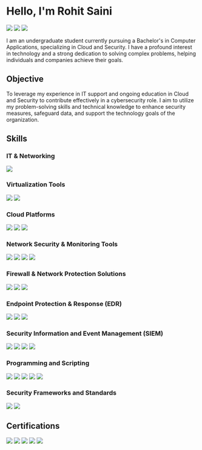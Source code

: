 
# Hello, I'm Rohit Saini
<a href="https://www.linkedin.com/in/rohitsaini-cyberguardian/"><img src="https://img.shields.io/badge/-LinkedIn-0072b1?&style=for-the-badge&logo=linkedin&logoColor=white" /></a>
<a href="https://tryhackme.com/r/p/CyberGuardianx"><img src="https://img.shields.io/badge/-TryHackMe-212C42?style=for-the-badge&logo=TryHackMe&logoColor=white" /></a>
<a href="https://app.letsdefend.io/user/cyberguardianx"><img src="https://img.shields.io/badge/-Let's%20Defend-0A4D8D?style=for-the-badge&logo=data:image/png;base64,iVBORw0KGgoAAAANSUhEUgAAABQAAAAUCAYAAACNiR0NAAAAw0lEQVQ4T6WT0Q2DMBRF37dhEkicEIisIGEk6gwBDgECo8AEHoNiNF4g5ACFZ8ApGQJlTCx5v7I3efw03e29bGfbzMUtKnwoJfQX3BAvsAvYP4AcyzAbmgI+AT3ADWgXNfxeBoA8+SM0FlYBzdyiBYGg5JmC1GuGbgAeGuLGQ9oA3CBwDJ8V6GdpH6X0CtbnG9uTv9E/ybU5AzHgPOQQuYAuwEGoVuK+Y82ctJPLTHDAAAAABJRU5ErkJggg==&logoColor=white" /></a>




I am an undergraduate student currently pursuing a Bachelor's in Computer Applications, specializing in Cloud and Security. I have a profound interest in technology and a strong dedication to solving complex problems, helping individuals and companies achieve their goals.

## Objective

To leverage my experience in IT support and ongoing education in Cloud and Security to contribute effectively in a cybersecurity role. I aim to utilize my problem-solving skills and technical knowledge to enhance security measures, safeguard data, and support the technology goals of the organization.


## Skills

### IT & Networking
<div>  
    <img src="https://img.shields.io/badge/-Cisco%20Packet%20Tracer-0097C1?style=for-the-badge&logo=Cisco&logoColor=white" />
</div>

### Virtualization Tools
<div>
    <img src="https://img.shields.io/badge/-VMware-607078?style=for-the-badge&logo=VMware&logoColor=white" />
    <img src="https://img.shields.io/badge/-Hyper%20V-0082FC?style=for-the-badge&logo=Microsoft&logoColor=white" />
</div>

### Cloud Platforms
<div>
    <img src="https://img.shields.io/badge/-AWS-232F3E?style=for-the-badge&logo=Amazon%20AWS&logoColor=white" />
    <img src="https://img.shields.io/badge/-Microsoft%20Azure-0089D6?style=for-the-badge&logo=Microsoft%20Azure&logoColor=white" />
    <img src="https://img.shields.io/badge/-Google%20Cloud-4285F4?style=for-the-badge&logo=Google%20Cloud&logoColor=white" />
</div>

### Network Security & Monitoring Tools
<div>
    <img src="https://img.shields.io/badge/-Wireshark-1679A7?&style=for-the-badge&logo=Wireshark&logoColor=white" />
    <img src="https://img.shields.io/badge/-Zeek-777BB4?&style=for-the-badge&logo=Zeek&logoColor=white" />
    <img src="https://img.shields.io/badge/-Snort-FF0000?style=for-the-badge&logo=Snort&logoColor=white" />
    <img src="https://img.shields.io/badge/-Suricata-EF3B2D?&style=for-the-badge&logo=Suricata&logoColor=white" />
</div>
    
### Firewall & Network Protection Solutions
<div>
    <img src="https://img.shields.io/badge/-Fortinet-DA291C?style=for-the-badge&logo=Fortinet&logoColor=white" />
    <img src="https://img.shields.io/badge/-Palo%20Alto%20Networks-007EC6?style=for-the-badge&logo=Palo-Alto-Networks&logoColor=white" />
    <img src="https://img.shields.io/badge/-Sophos-1D7BFF?style=for-the-badge&logo=Sophos&logoColor=white" />
</div>

### Endpoint Protection & Response (EDR)
<div>
    <img src="https://img.shields.io/badge/-Microsoft_Defender_for_Endpoint-00A4EF?&style=for-the-badge&logo=Microsoft&logoColor=white" />
    <img src="https://img.shields.io/badge/-SentinelOne-0033CC?style=for-the-badge&logo=SentinelOne&logoColor=white" />
    <img src="https://img.shields.io/badge/-CrowdStrike%20Falcon-E95723?style=for-the-badge&logo=CrowdStrike&logoColor=white" />
</div>

### Security Information and Event Management (SIEM)
<div>
    <img src="https://img.shields.io/badge/-Microsoft_Sentinel-0078D4?&style=for-the-badge&logo=Microsoft&logoColor=white" />
    <img src="https://img.shields.io/badge/-Splunk-000000?&style=for-the-badge&logo=Splunk&logoColor=white" />
    <img src="https://img.shields.io/badge/-Elastic-005571?&style=for-the-badge&logo=Elastic&logoColor=white" />
    <img src="https://img.shields.io/badge/-IBM%20QRadar-1F70C1?style=for-the-badge&logo=IBM&logoColor=white" />
</div>

### Programming and Scripting
<div>
    <img src="https://img.shields.io/badge/-HTML-E34F26?style=for-the-badge&logo=HTML5&logoColor=white" />
    <img src="https://img.shields.io/badge/-PowerShell-5391FE?style=for-the-badge&logo=PowerShell&logoColor=white" />
    <img src="https://img.shields.io/badge/-Bash-4EAA25?style=for-the-badge&logo=GNU%20Bash&logoColor=white" />
    <img src="https://img.shields.io/badge/-Python-3776AB?style=for-the-badge&logo=Python&logoColor=white" />
    <img src="https://img.shields.io/badge/-SQL-4479A1?style=for-the-badge&logo=MySQL&logoColor=white" />
</div>

### Security Frameworks and Standards
<div>
    <img src="https://img.shields.io/badge/-MITRE%20ATT%26CK-005DAA?style=for-the-badge&logo=MITRE&logoColor=white" />
    <img src="https://img.shields.io/badge/-NIST%20CSF-5A6978?style=for-the-badge&logo=NIST&logoColor=white" />
</div>


## Certifications
<div>
    <img src="https://img.shields.io/badge/-Google%20Cybersecurity%20Certificate-4285F4?style=for-the-badge&logo=Google&logoColor=white" />
    <img src="https://img.shields.io/badge/-Google%20IT%20Support%20Certificate-4285F4?style=for-the-badge&logo=Google&logoColor=white" />
    <img src="https://img.shields.io/badge/-Jetking%20Certificate-005B99?style=for-the-badge&logo=Jetking&logoColor=white" />
    <img src="https://img.shields.io/badge/-CCNA-0060A9?style=for-the-badge&logo=Cisco&logoColor=white" />
    <img src="https://img.shields.io/badge/-Microsoft%20Azure-0089D6?style=for-the-badge&logo=Microsoft%20Azure&logoColor=white" />
</div>
